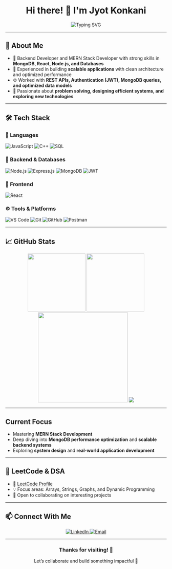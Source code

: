 <h1 align="center">Hi there! 👋 I'm Jyot Konkani</h1>

<div align="center">
 <img src="https://readme-typing-svg.herokuapp.com?font=Fira+Code&pause=1000&color=00C9A7&center=true&vCenter=true&width=500&lines=Backend+Developer+%7C+MERN+Stack+Developer;MongoDB+%7C+React+%7C+Node.js;Database+Enthusiast+%7C+Scalable+Apps" alt="Typing SVG" />
</div>

---

## 🚀 About Me

- 🔧 Backend Developer and MERN Stack Developer with strong skills in **MongoDB, React, Node.js, and Databases**  
- 🚀 Experienced in building **scalable applications** with clean architecture and optimized performance  
- ⚙ Worked with **REST APIs, Authentication (JWT), MongoDB queries, and optimized data models**  
- 🎯 Passionate about **problem solving, designing efficient systems, and exploring new technologies**

---

## 🛠 Tech Stack

### 🚩 Languages
![JavaScript](https://img.shields.io/badge/JavaScript-F7DF1E?style=for-the-badge&logo=javascript&logoColor=black)
![C++](https://img.shields.io/badge/C++-00599C?style=for-the-badge&logo=cplusplus&logoColor=white)
![SQL](https://img.shields.io/badge/SQL-4479A1?style=for-the-badge&logo=mysql&logoColor=white)

### 🔧 Backend & Databases
![Node.js](https://img.shields.io/badge/Node.js-339933?style=for-the-badge&logo=node-dot-js&logoColor=white)
![Express.js](https://img.shields.io/badge/Express.js-000000?style=for-the-badge&logo=express&logoColor=white)
![MongoDB](https://img.shields.io/badge/MongoDB-4EA94B?style=for-the-badge&logo=mongodb&logoColor=white)
![JWT](https://img.shields.io/badge/JWT-000000?style=for-the-badge&logo=JSON%20web%20tokens&logoColor=white)

### 🎨 Frontend
![React](https://img.shields.io/badge/React-20232A?style=for-the-badge&logo=react&logoColor=61DAFB)

### ⚙ Tools & Platforms
![VS Code](https://img.shields.io/badge/VS%20Code-007ACC?style=for-the-badge&logo=visualstudiocode&logoColor=white)
![Git](https://img.shields.io/badge/Git-F05032?style=for-the-badge&logo=git&logoColor=white)
![GitHub](https://img.shields.io/badge/GitHub-181717?style=for-the-badge&logo=github&logoColor=white)
![Postman](https://img.shields.io/badge/Postman-FF6C37?style=for-the-badge&logo=postman&logoColor=white)

---

## 📈 GitHub Stats

<div align="center">
  <img src="https://github-readme-stats.vercel.app/api?username=jyotkonkani30&show_icons=true&theme=tokyonight&hide_border=true&count_private=true" height="180" />
  <img src="https://streak-stats.demolab.com?user=jyotkonkani30&theme=tokyonight&hide_border=true" height="180" />
  <img src="https://github-readme-activity-graph.vercel.app/graph?username=jyotkonkani30&theme=tokyo-night&hide_border=true" height="280" />
  <img src="https://github-profile-trophy.vercel.app/?username=jyotkonkani30&theme=algolia" />
</div>

---

## Current Focus

- Mastering **MERN Stack Development**  
- Deep diving into **MongoDB performance optimization** and **scalable backend systems**  
- Exploring **system design** and **real-world application development**

---

## 🧠 LeetCode & DSA

- 📌 [LeetCode Profile](https://leetcode.com/u/jyot007/)  
- 💡 Focus areas: Arrays, Strings, Graphs, and Dynamic Programming  
- 💬 Open to collaborating on interesting projects  

---

## 📫 Connect With Me

<p align="center">
  <a href="https://www.linkedin.com/in/jyotkonkani30" target="_blank">
    <img alt="LinkedIn" src="https://img.shields.io/badge/LinkedIn-0077B5?style=for-the-badge&logo=linkedin&logoColor=white"/>
  </a>
  <a href="mailto:jyotkonkani30@gmail.com" target="_blank">
    <img alt="Email" src="https://img.shields.io/badge/Email-D14836?style=for-the-badge&logo=gmail&logoColor=white"/>
  </a>
</p>

---

<div align="center">
  <h3>Thanks for visiting! 🙌</h3>
  <p>Let’s collaborate and build something impactful 🚀</p>
</div>
